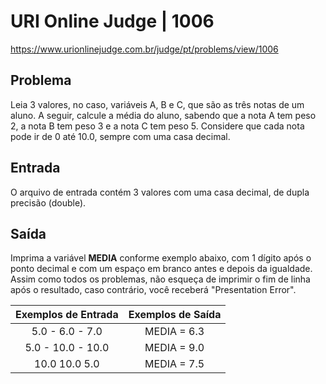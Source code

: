 # URI Online Judge | 1006

https://www.urionlinejudge.com.br/judge/pt/problems/view/1006

## Problema
Leia 3 valores, no caso, variáveis A, B e C, que são as três notas de um aluno. A seguir, calcule a média do aluno, sabendo que a nota A tem peso 2, a nota B tem peso 3 e a nota C tem peso 5. Considere que cada nota pode ir de 0 até 10.0, sempre com uma casa decimal.

## Entrada
O arquivo de entrada contém 3 valores com uma casa decimal, de dupla precisão (double).

## Saída
Imprima a variável **MEDIA** conforme exemplo abaixo, com 1 dígito após o ponto decimal e com um espaço em branco antes e depois da igualdade. Assim como todos os problemas, não esqueça de imprimir o fim de linha após o resultado, caso contrário, você receberá "Presentation Error".


| Exemplos de Entrada 	| Exemplos de Saída     |
|:-------------------:	|:-----------------:    |
|   5.0 - 6.0 - 7.0     |  MEDIA = 6.3          |
|   5.0 - 10.0 - 10.0   |  MEDIA = 9.0          |
|   10.0 10.0 5.0       |  MEDIA = 7.5          |